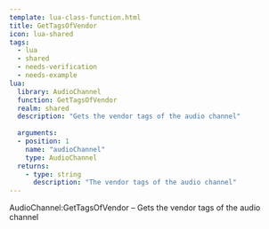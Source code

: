 ```yaml
---
template: lua-class-function.html
title: GetTagsOfVendor
icon: lua-shared
tags:
  - lua
  - shared
  - needs-verification
  - needs-example
lua:
  library: AudioChannel
  function: GetTagsOfVendor
  realm: shared
  description: "Gets the vendor tags of the audio channel"
  
  arguments:
  - position: 1
    name: "audioChannel"
    type: AudioChannel
  returns:
    - type: string
      description: "The vendor tags of the audio channel"
---
```


<div class="lua__search__keywords">
AudioChannel:GetTagsOfVendor &#x2013; Gets the vendor tags of the audio channel
</div>
